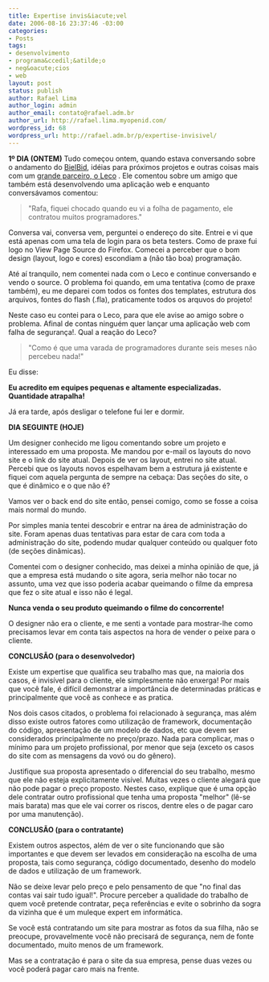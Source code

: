 ```yaml
---
title: Expertise invis&iacute;vel
date: 2006-08-16 23:37:46 -03:00
categories:
- Posts
tags:
- desenvolvimento
- programa&ccedil;&atilde;o
- neg&oacute;cios
- web
layout: post
status: publish
author: Rafael Lima
author_login: admin
author_email: contato@rafael.adm.br
author_url: http://rafael.lima.myopenid.com/
wordpress_id: 68
wordpress_url: http://rafael.adm.br/p/expertise-invisivel/
---
```


<strong>1&ordm; DIA (ONTEM)</strong>
Tudo come&ccedil;ou ontem, quando estava conversando sobre o andamento do <a href="http://bielbid.com.br">BielBid</a>, id&eacute;ias para pr&oacute;ximos projetos e outras coisas mais com um <a href="http://telequality.com.br/">grande parceiro, o Leco</a> . Ele comentou sobre um amigo que tamb&eacute;m est&aacute; desenvolvendo uma aplica&ccedil;&atilde;o web e enquanto convers&aacute;vamos comentou:

<blockquote>"Rafa, fiquei chocado quando eu vi a folha de pagamento, ele contratou muitos programadores."</blockquote>

Conversa vai, conversa vem, perguntei o endere&ccedil;o do site. Entrei e vi que est&aacute; apenas com uma tela de login para os beta testers. Como de praxe fui logo no View Page Source do Firefox. Comecei a perceber que o bom design (layout, logo e cores) escondiam a (n&atilde;o t&atilde;o boa) programa&ccedil;&atilde;o.

At&eacute; a&iacute; tranquilo, nem comentei nada com o Leco e continue conversando e vendo o source. O problema foi quando, em uma tentativa (como de praxe tamb&eacute;m), eu me deparei com todos os fontes dos templates, estrutura dos arquivos, fontes do flash (.fla), praticamente todos os arquvos do projeto!

Neste caso eu contei para o Leco, para que ele avise ao amigo sobre o problema. Afinal de contas ningu&eacute;m quer lan&ccedil;ar uma aplica&ccedil;&atilde;o web com falha de seguran&ccedil;a!. Qual a rea&ccedil;&atilde;o do Leco?

<blockquote>"Como &eacute; que uma varada de programadores durante seis meses n&atilde;o percebeu nada!"</blockquote>

Eu disse:

<strong>Eu acredito em equipes pequenas e altamente especializadas. Quantidade atrapalha!</strong>

J&aacute; era tarde, ap&oacute;s desligar o telefone fui ler e dormir.

<strong>DIA SEGUINTE (HOJE)</strong>

Um designer conhecido me ligou comentando sobre um projeto e interessado em uma proposta. Me mandou por e-mail os layouts do novo site e o link do site atual. Depois de ver os layout, entrei no site atual. Percebi que os layouts novos espelhavam bem a estrutura j&aacute; existente e fiquei com aquela pergunta de sempre na ceba&ccedil;a: Das se&ccedil;&otilde;es do site, o que &eacute; din&acirc;mico e o que n&atilde;o &eacute;?

Vamos ver o back end do site ent&atilde;o, pensei comigo, como se fosse a coisa mais normal do mundo.

Por simples mania tentei descobrir e entrar na &aacute;rea de administra&ccedil;&atilde;o do site. Foram apenas duas tentativas para estar de cara com toda a administra&ccedil;&atilde;o do site, podendo mudar qualquer conte&uacute;do ou qualquer foto (de se&ccedil;&otilde;es din&acirc;micas).

Comentei com o designer conhecido, mas deixei a minha opini&atilde;o de que, j&aacute; que a empresa est&aacute; mudando o site agora, seria melhor n&atilde;o tocar no assunto, uma vez que isso poderia acabar queimando o filme da empresa que fez o site atual e isso n&atilde;o &eacute; legal.

<strong>Nunca venda o seu produto queimando o filme do concorrente!</strong>

O designer n&atilde;o era o cliente, e me senti a vontade para mostrar-lhe como precisamos levar em conta tais aspectos na hora de vender o peixe para o cliente.

<strong>CONCLUS&Atilde;O (para o desenvolvedor)</strong>

Existe um expertise que qualifica seu trabalho mas que, na maioria dos casos, &eacute; invis&iacute;vel para o cliente, ele simplesmente n&atilde;o enxerga! Por mais que voc&ecirc; fale, &eacute; dif&iacute;cil demonstrar a import&acirc;ncia de determinadas pr&aacute;ticas e principalmente que voc&ecirc; as conhece e as pratica.

Nos dois casos citados, o problema foi relacionado &agrave; seguran&ccedil;a, mas al&eacute;m disso existe outros fatores como utiliza&ccedil;&atilde;o de framework, documenta&ccedil;&atilde;o do c&oacute;digo, apresenta&ccedil;&atilde;o de um modelo de dados, etc que devem ser considerados principalmente no pre&ccedil;o/prazo. Nada para complicar, mas o m&iacute;nimo para um projeto profissional, por menor que seja (exceto os casos do site com as mensagens da vov&oacute; ou do g&ecirc;nero).

Justifique sua proposta apresentado o diferencial do seu trabalho, mesmo que ele n&atilde;o esteja explicitamente vis&iacute;vel. Muitas vezes o cliente alegar&aacute; que n&atilde;o pode pagar o pre&ccedil;o proposto. Nestes caso, explique que &eacute; uma op&ccedil;&atilde;o dele contratar outro profissional que tenha uma proposta "melhor" (l&ecirc;-se mais barata) mas que ele vai correr os riscos, dentre eles o de pagar caro por uma manuten&ccedil;&atilde;o).

<strong>CONCLUS&Atilde;O (para o contratante)</strong>

Existem outros aspectos, al&eacute;m de ver o site funcionando que s&atilde;o importantes e que devem ser levados em considera&ccedil;&atilde;o na escolha de uma proposta, tais como seguran&ccedil;a, c&oacute;digo documentado, desenho do modelo de dados e utiliza&ccedil;&atilde;o de um framework.

N&atilde;o se deixe levar pelo pre&ccedil;o e pelo pensamento de que "no final das contas vai sair tudo igual!". Procure perceber a qualidade do trabalho de quem voc&ecirc; pretende contratar, pe&ccedil;a refer&ecirc;ncias e evite o sobrinho da sogra da vizinha que &eacute; um muleque expert em inform&aacute;tica.

Se voc&ecirc; est&aacute; contratando um site para mostrar as fotos da sua filha, n&atilde;o se preocupe, provavelmente voc&ecirc; n&atilde;o precisar&aacute; de seguran&ccedil;a, nem de fonte documentado, muito menos de um framework.

Mas se a contrata&ccedil;&atilde;o &eacute; para o site da sua empresa, pense duas vezes ou voc&ecirc; poder&aacute; pagar caro mais na frente.
